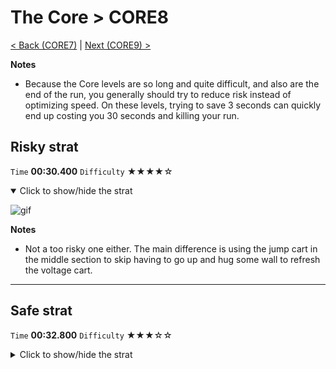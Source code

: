# The Core > CORE8

[< Back (CORE7)](https://github.com/Doublevil/scbspeedrun/blob/main/levels/CORE/CORE7.md) | [Next (CORE9) >](https://github.com/Doublevil/scbspeedrun/blob/main/levels/CORE/CORE9.md)

**Notes**
- Because the Core levels are so long and quite difficult, and also are the end of the run, you generally should try to reduce risk instead of optimizing speed. On these levels, trying to save 3 seconds can quickly end up costing you 30 seconds and killing your run.

## Risky strat

`Time` **00:30.400** `Difficulty` ★★★★☆
<details open>
  <summary>Click to show/hide the strat</summary>

  ![gif](https://github.com/Doublevil/scbspeedrun/blob/main/media/levels/CORE/CORE8_RiskyStrat.webp)

  **Notes**
  - Not a too risky one either. The main difference is using the jump cart in the middle section to skip having to go up and hug some wall to refresh the voltage cart.
</details>

---
## Safe strat

`Time` **00:32.800** `Difficulty` ★★★☆☆
<details>
  <summary>Click to show/hide the strat</summary>

  ![gif](https://github.com/Doublevil/scbspeedrun/blob/main/media/levels/CORE/CORE8_SafeStrat.webp)
</details>

